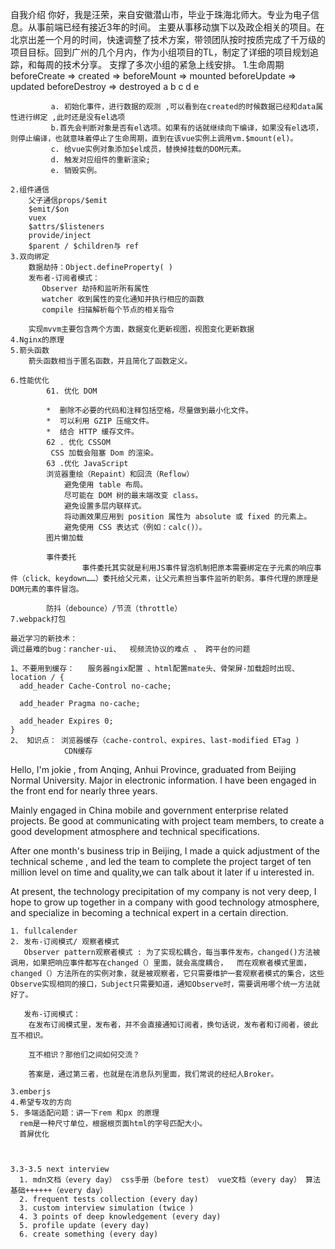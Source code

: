 自我介绍 
    你好，我是汪荣，来自安徽潜山市，毕业于珠海北师大。专业为电子信息。从事前端已经有接近3年的时间。
    主要从事移动旗下以及政企相关的项目。在北京出差一个月的时间，快速调整了技术方案，带领团队按时按质完成了千万级的项目目标。回到广州的几个月内，作为小组项目的TL，制定了详细的项目规划追踪，和每周的技术分享。
    支撑了多次小组的紧急上线安排。
    <!-- 目前我所在的公司技术沉淀不是很深，我希望能在一家好的技术氛围的公司共同成长，在某一方向上专攻成为技术专家。 -->
    1.生命周期 
        beforeCreate =>  created  =>  beforeMount => mounted   beforeUpdate => updated   beforeDestroy  =>  destroyed
                     a            b               c                         d                           e


             a. 初始化事件，进行数据的观测 ,可以看到在created的时候数据已经和data属性进行绑定 ,此时还是没有el选项
             b.首先会判断对象是否有el选项。如果有的话就继续向下编译，如果没有el选项，则停止编译，也就意味着停止了生命周期，直到在该vue实例上调用vm.$mount(el)。 
             c. 给vue实例对象添加$el成员，替换掉挂载的DOM元素。
             d. 触发对应组件的重新渲染;
             e. 销毁实例。

    2.组件通信 
        父子通信props/$emit
        $emit/$on
        vuex
        $attrs/$listeners
        provide/inject
        $parent / $children与 ref
    3.双向绑定 
        数据劫持：Object.defineProperty( )  
        发布者-订阅者模式：
           Observer 劫持和监听所有属性 
           watcher 收到属性的变化通知并执行相应的函数
           compile 扫描解析每个节点的相关指令

        实现mvvm主要包含两个方面，数据变化更新视图，视图变化更新数据  
    4.Nginx的原理 
    5.箭头函数 
        箭头函数相当于匿名函数，并且简化了函数定义。

    6.性能优化 
            61. 优化 DOM

            *  删除不必要的代码和注释包括空格，尽量做到最小化文件。
            *  可以利用 GZIP 压缩文件。
            *  结合 HTTP 缓存文件。
            62 . 优化 CSSOM
             CSS 加载会阻塞 Dom 的渲染。
            63 .优化 JavaScript
            浏览器重绘（Repaint）和回流（Reflow）
                避免使用 table 布局。
                尽可能在 DOM 树的最末端改变 class。
                避免设置多层内联样式。
                将动画效果应用到 position 属性为 absolute 或 fixed 的元素上。
                避免使用 CSS 表达式（例如：calc()）。
            图片懒加载

            事件委托
                    事件委托其实就是利用JS事件冒泡机制把原本需要绑定在子元素的响应事件（click、keydown……）委托给父元素，让父元素担当事件监听的职务。事件代理的原理是DOM元素的事件冒泡。

            防抖（debounce）/节流（throttle）
    7.webpack打包
    
    最近学习的新技术：
    调过最难的bug：rancher-ui、  视频流协议的难点 、 跨平台的问题 

    1、不要用到缓存：   服务器ngix配置 、html配置mate头、骨架屏-加载超时出现、
    location / {
      add_header Cache-Control no-cache;

      add_header Pragma no-cache;

      add_header Expires 0;
    }
    2、 知识点： 浏览器缓存（cache-control、expires、last-modified ETag ) 
                CDN缓存 
Hello, I'm jokie , from Anqing, Anhui Province, graduated from Beijing Normal University. Major in electronic information. I have been engaged in the front end for nearly three years.

Mainly engaged in China mobile and government enterprise related projects. Be good at  communicating with project team members, to create a good development atmosphere and technical specifications.

After one month's business trip in Beijing, I made a quick adjustment of the technical scheme ,  and led the team to complete the project target of ten million level on time and quality,we can talk about it later if u interested in.

At present, the technology precipitation of my company is not very deep,  I hope to grow up  together in a company with good technology atmosphere, and specialize in becoming a technical expert in a certain direction.


    1. fullcalender 
    2. 发布-订阅模式/ 观察者模式
       Observer pattern观察者模式 : 为了实现松耦合，每当事件发布，changed()方法被调用，如果把响应事件都写在changed（）里面，就会高度耦合，  而在观察者模式里面，changed（）方法所在的实例对象，就是被观察者，它只需要维护一套观察者模式的集合，这些Observe实现相同的接口，Subject只需要知道，通知Observe时，需要调用哪个统一方法就好了。

       发布-订阅模式：
        在发布订阅模式里，发布者，并不会直接通知订阅者，换句话说，发布者和订阅者，彼此互不相识。

        互不相识？那他们之间如何交流？

        答案是，通过第三者，也就是在消息队列里面，我们常说的经纪人Broker。
        
    3.emberjs
    4.希望专攻的方向
    5. 多端适配问题：讲一下rem 和px 的原理 
      rem是一种尺寸单位，根据根页面html的字号匹配大小。 
      首屏优化 
      
    

    3.3-3.5 next interview
      1. mdn文档（every day） css手册（before test） vue文档（every day） 算法基础++++++（every day）
      2. frequent tests collection (every day)
      3. custom interview simulation (twice )
      4. 3 points of deep knowledgement (every day)
      5. profile update (every day)
      6. create something (every day)




